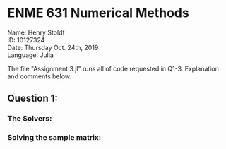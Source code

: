 # ENME 631 Numerical Methods
Name: Henry Stoldt  
ID: 10127324  
Date: Thursday Oct. 24th, 2019  
Language: Julia 

The file "Assignment 3.jl" runs all of code requested in Q1-3. Explanation and comments below.

## Question 1:
### The Solvers:
### Solving the sample matrix: